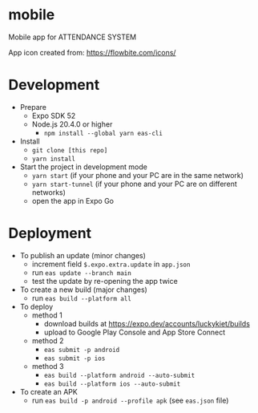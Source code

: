 # mobile

Mobile app for ATTENDANCE SYSTEM

App icon created from:
https://flowbite.com/icons/

# Development

- Prepare
    - Expo SDK 52
    - Node.js 20.4.0 or higher
        - `npm install --global yarn eas-cli`
- Install
    - `git clone [this repo]`
    - `yarn install`
- Start the project in development mode
    - `yarn start` (if your phone and your PC are in the same network)
    - `yarn start-tunnel` (if your phone and your PC are on different networks)
    - open the app in Expo Go

# Deployment

- To publish an update (minor changes)
    - increment field `$.expo.extra.update` in `app.json`
    - run `eas update --branch main`
    - test the update by re-opening the app twice
- To create a new build (major changes)
    - run `eas build --platform all`
- To deploy
    - method 1
        - download builds at https://expo.dev/accounts/luckykiet/builds
        - upload to Google Play Console and App Store Connect
    - method 2
        - `eas submit -p android`
        - `eas submit -p ios`
    - method 3
        - `eas build --platform android --auto-submit`
        - `eas build --platform ios --auto-submit`
- To create an APK
    - run `eas build -p android --profile apk` (see `eas.json` file)

